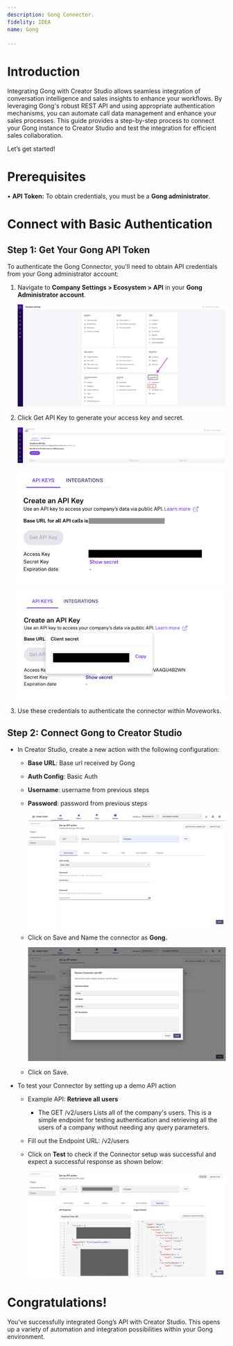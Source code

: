 ```yaml
---
description: Gong Connector.
fidelity: IDEA
name: Gong

---
```


# **Introduction**

Integrating Gong with Creator Studio allows seamless integration of conversation intelligence and sales insights to enhance your workflows. By leveraging Gong's robust REST API and using appropriate authentication mechanisms, you can automate call data management and enhance your sales processes. This guide provides a step-by-step process to connect your Gong instance to Creator Studio and test the integration for efficient sales collaboration.

Let’s get started!

# **Prerequisites**

• **API Token:** To obtain credentials, you must be a **Gong administrator**.

# **Connect with Basic Authentication**

## **Step 1: Get Your Gong API Token**

To authenticate the Gong Connector, you'll need to obtain API credentials from your Gong administrator account:

1. Navigate to **Company Settings > Ecosystem > API** in your **Gong Administrator account**.
    
    ![image.png](Gong%20182588d8909f80689fd6cafe7586de60/image.png)
    
2. Click Get API Key to generate your access key and secret.
    
    ![image.png](Gong%20182588d8909f80689fd6cafe7586de60/image%201.png)
    
    ![image (1).png](Gong%20182588d8909f80689fd6cafe7586de60/image_(1).png)
    
    ![image.png](Gong%20182588d8909f80689fd6cafe7586de60/image%202.png)
    
3. Use these credentials to authenticate the connector within Moveworks.

## **Step 2: Connect Gong to Creator Studio**

- In Creator Studio, create a new action with the following configuration:
    - **Base URL**: Base url received by Gong
    - **Auth Config**: Basic Auth
    - **Username**: username from previous steps
    - **Password**: password from previous steps
        
        ![Screenshot 2025-03-06 at 11.41.31 PM.png](Gong%20182588d8909f80689fd6cafe7586de60/Screenshot_2025-03-06_at_11.41.31_PM.png)
        
    - Click on Save and Name the connector as **Gong.**
        
        ![Screenshot 2025-03-06 at 11.44.38 PM.png](Gong%20182588d8909f80689fd6cafe7586de60/Screenshot_2025-03-06_at_11.44.38_PM.png)
        
    - Click on Save.
    
- To test your Connector by setting up a demo API action
    - Example API: **Retrieve all users**
        - The GET /v2/users Lists all of the company's users. This is a simple endpoint for testing authentication and retrieving all the users of a company without needing any query parameters.
    - Fill out the Endpoint URL: /v2/users
    - Click on **Test** to check if the Connector setup was successful and expect a successful response as shown below:
        
        ![Screenshot 2025-03-02 at 12.15.25 PM.png](Gong%20182588d8909f80689fd6cafe7586de60/Screenshot_2025-03-02_at_12.15.25_PM.png)
        

# Congratulations!

You've successfully integrated Gong’s API with Creator Studio. This opens up a variety of automation and integration possibilities within your Gong environment.